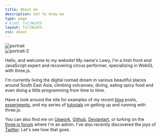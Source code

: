 ```yaml
---
title: About me
description: Get to know me
type: page
# kind: fullWidth
layout: fullWidth
css: about
---
```


<div itemprop="text">
  <div id="profile-img" class='flip-container'>
    <div class='front cont'>
      <img src="/images/about/portrait-512.jpg" alt="portrait" class="circle">
    </div>
    <div class='back cont'>
      <img src="/images/about/portrait-2-512.jpg" alt="portrait-2" class="circle">
    </div>
  </div>

  <div id="about-me">
    <p>
      Hello, and welcome to my website! My name's Lewy, I'm a Irish front end JavaScript expert and recovering circus performer,
      specializing in WebGL with three.js.
    </p>
    <p>
      I'm currently living the digital nomad dream in various beautiful places
      around South East Asia, climbing volcanoes, diving, eating spicy food
      and even doing a little programming from time to time.
    </p>
    <p>
      Have a look around the site for examples of my recent
      <a href="/blog/">blog</a> posts,
      <a href="/experiments/">experiments</a>,
      and my series of
      <a href="/tutorials/">tutorials</a>
      on getting up and running with three.js.
    </p>
    <p>
      You can also find me on
      <a href="https://www.upwork.com/freelancers/~0138561bc4900bdef8">Upwork</a>,
      <a href="https://github.com/looeee/">Github</a>,
      <a href="http://lewyblue.deviantart.com/gallery/">Deviantart</a>,
      or lurking on the
      <a href="http://discourse.threejs.org/">three.js forum</a> where I'm an admin.
      I've also recently discovered the joys of  <a href="https://twitter.com/looeeeb">Twitter</a>. Let's see
      how that goes.
    </p>
  </div>
</div>
